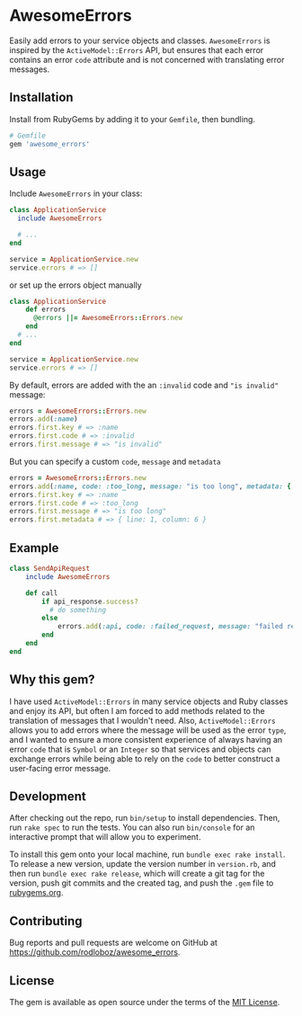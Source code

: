 # AwesomeErrors

Easily add errors to your service objects and classes. `AwesomeErrors` is inspired by the `ActiveModel::Errors` API, but ensures that each error contains an error `code` attribute and is not concerned with translating error messages.

## Installation

Install from RubyGems by adding it to your `Gemfile`, then bundling.

```ruby
# Gemfile
gem 'awesome_errors'
```

## Usage

Include `AwesomeErrors` in your class:

```ruby
class ApplicationService
  include AwesomeErrors

  # ...
end

service = ApplicationService.new
service.errors # => []
```

or set up the errors object manually

```ruby
class ApplicationService
    def errors
      @errors ||= AwesomeErrors::Errors.new
    end
  # ...
end

service = ApplicationService.new
service.errors # => []
```

By default, errors are added with the an `:invalid` code and `"is invalid"` message:

```ruby
errors = AwesomeErrors::Errors.new
errors.add(:name)
errors.first.key # => :name
errors.first.code # => :invalid
errors.first.message # => "is invalid"
```

But you can specify a custom `code`, `message` and `metadata`

```ruby
errors = AwesomeErrors::Errors.new
errors.add(:name, code: :too_long, message: "is too long", metadata: { line: 1, column: 6 })
errors.first.key # => :name
errors.first.code # => :too_long
errors.first.message # => "is too long"
errors.first.metadata # => { line: 1, column: 6 }
```

## Example

```ruby
class SendApiRequest
    include AwesomeErrors

    def call
        if api_response.success?
          # do something
        else
            errors.add(:api, code: :failed_request, message: "failed request")
        end
    end
end
```

## Why this gem?

I have used `ActiveModel::Errors` in many service objects and Ruby classes and enjoy its API, but often I am forced to add methods related to the translation of messages that I wouldn't need. Also, `ActiveModel::Errors` allows you to add errors where the message will be used as the error `type`, and I wanted to ensure a more consistent experience of always having an error `code` that is `Symbol` or an `Integer` so that services and objects can exchange errors while being able to rely on the `code` to better construct a user-facing error message.

## Development

After checking out the repo, run `bin/setup` to install dependencies. Then, run `rake spec` to run the tests. You can also run `bin/console` for an interactive prompt that will allow you to experiment.

To install this gem onto your local machine, run `bundle exec rake install`. To release a new version, update the version number in `version.rb`, and then run `bundle exec rake release`, which will create a git tag for the version, push git commits and the created tag, and push the `.gem` file to [rubygems.org](https://rubygems.org).

## Contributing

Bug reports and pull requests are welcome on GitHub at https://github.com/rodloboz/awesome_errors.

## License

The gem is available as open source under the terms of the [MIT License](https://opensource.org/licenses/MIT).
